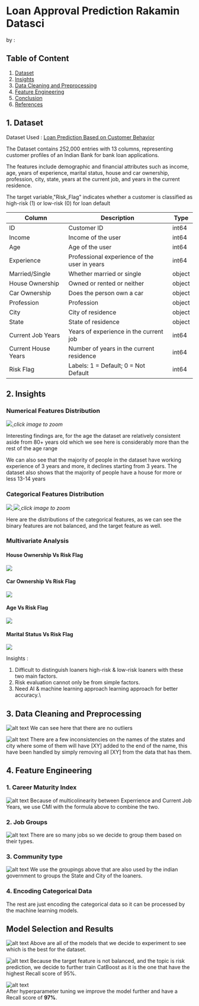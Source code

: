 # Loan Approval Prediction Rakamin Datasci

by :

## Table of Content

1. [Dataset](#1-dataset)
2. [Insights](#2-insights)
3. [Data Cleaning and Preprocessing](#3-data-cleaning-and-preprocessing)
4. [Feature Engineering](#4-feature-engineering)
5. [Conclusion](#5-conclusion)
6. [References](#6-references)

## 1. Dataset

Dataset Used : [Loan Prediction Based on Customer Behavior](https://www.kaggle.com/datasets/subhamjain/loan-prediction-based-on-customer-behavior)

The Dataset contains 252,000 entries
with 13 columns, representing
customer profiles of an Indian Bank for
bank loan applications.

The features include demographic and
financial attributes such as income, age,
years of experience, marital status,
house and car ownership, profession,
city, state, years at the current job, and
years in the current residence.

The target variable,"Risk_Flag" indicates whether a customer is
classified as high-risk (1) or low-risk (0)
for loan default

| Column              | Description                                  | Type   |
| ------------------- | -------------------------------------------- | ------ |
| ID                  | Customer ID                                  | int64  |
| Income              | Income of the user                           | int64  |
| Age                 | Age of the user                              | int64  |
| Experience          | Professional experience of the user in years | int64  |
| Married/Single      | Whether married or single                    | object |
| House Ownership     | Owned or rented or neither                   | object |
| Car Ownership       | Does the person own a car                    | object |
| Profession          | Profession                                   | object |
| City                | City of residence                            | object |
| State               | State of residence                           | object |
| Current Job Years   | Years of experience in the current job       | int64  |
| Current House Years | Number of years in the current residence     | int64  |
| Risk Flag           | Labels: 1 = Default; 0 = Not Default         | int64  |

## 2. Insights

### Numerical Features Distribution

[ ![](image.png) ](image.png)
_click image to zoom_

Interesting findings are, for the age the dataset are relatively consistent aside from 80+ years old which we see here is considerably more than the rest of the age range

We can also see that the majority of people in the dataset have working experience of 3 years and more, it declines starting from 3 years. The dataset also shows that the majority of people have a house for more or less 13-14 years

### Categorical Features Distribution

[ ![](image-1.png) ](image-1.png)
[ ![](image-2.png) ](image-2.png)
_click image to zoom_

Here are the distributions of the categorical features, as we can see the binary features are not balanced, and the target feature as well.

### Multivariate Analysis

#### House Ownership Vs Risk Flag

[ ![](image-3.png) ](image-3.png)

#### Car Ownership Vs Risk Flag

[ ![](image-4.png) ](image-4.png)

#### Age Vs Risk Flag

[ ![](image-6.png) ](image-6.png)

#### Marital Status Vs Risk Flag

[ ![](image-5.png) ](image-5.png)

Insights :

1. Difficult to distinguish loaners
   high-risk & low-risk loaners with these two
   main factors.
2. Risk evaluation cannot only be
   from simple factors.
3. Need AI & machine learning approach
   learning approach for better accuracy.\

## 3. Data Cleaning and Preprocessing

![alt text](image-7.png)
We can see here that there are no outliers

![alt text](image-8.png)
There are a few inconsistencies on the names of the states and city where some of them will have [XY] added to the end of the name, this have been handled by simply removing all [XY] from the data that has them.

## 4. Feature Engineering

### 1. Career Maturity Index

![alt text](image-9.png)
Because of multicolinearity between Experrience and Current Job Years, we use CMI with the formula above to combine the two.

### 2. Job Groups

![alt text](image-10.png)
There are so many jobs so we decide to group them based on their types.

### 3. Community type

![alt text](image-11.png)
We use the groupings above that are also used by the indian government to groups the State and City of the loaners.

### 4. Encoding Categorical Data

The rest are just encoding the categorical data so it can be processed by the machine learning models.

## Model Selection and Results

![alt text](image-12.png)
Above are all of the models that we decide to experiment to see which is the best for the dataset.

![alt text](image-13.png)
Because the target feature is not balanced, and the topic is risk prediction, we decide to further train CatBoost as it is the one that have the highest Recall score of 95%.

![alt text](image-14.png)\
After hyperparameter tuning we improve the model further and have a Recall score of **97%**.
